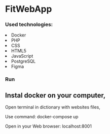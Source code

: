 # FitWebApp

### Used technologies:

<li>Docker</li>

<li>PHP</li>

<li>CSS</li>

<li>HTML5</li>

<li>JavaScript</li>

<li>PostgreSQL</li>

<li>Figma</li>


### Run
## Instal docker on your computer,
Open terminal in dictionary with websites files,

Use command:
docker-compose up

Open in your Web browser:
localhost:8001
